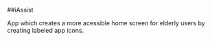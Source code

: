 ##iAssist 

App which creates a more acessible home screen for elderly users by creating labeled app icons. 
